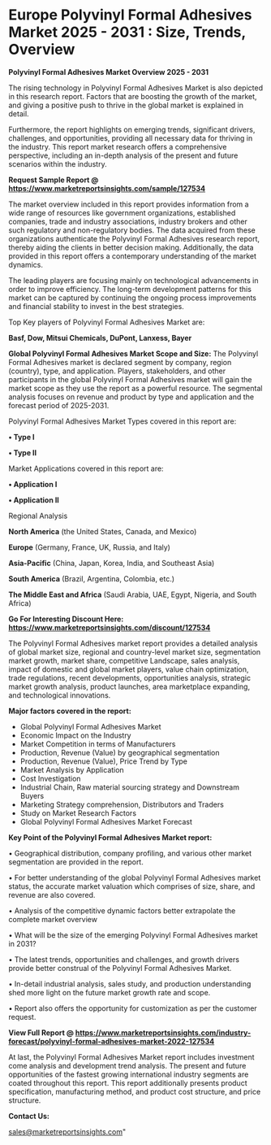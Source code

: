  # Europe Polyvinyl Formal Adhesives Market 2025 - 2031 : Size, Trends, Overview

<Strong> Polyvinyl Formal Adhesives Market Overview 2025 - 2031</strong>

The rising technology in Polyvinyl Formal Adhesives Market is also depicted in this research report. Factors that are boosting the growth of the market, and giving a positive push to thrive in the global market is explained in detail.

Furthermore, the report highlights on emerging trends, significant drivers, challenges, and opportunities, providing all necessary data for thriving in the industry. This report market research offers a comprehensive perspective, including an in-depth analysis of the present and future scenarios within the industry.

<strong>Request Sample Report @ <a href=https://www.marketreportsinsights.com/sample/127534>https://www.marketreportsinsights.com/sample/127534</a></strong>

The market overview included in this report provides information from a wide range of resources like government organizations, established companies, trade and industry associations, industry brokers and other such regulatory and non-regulatory bodies. The data acquired from these organizations authenticate the Polyvinyl Formal Adhesives research report, thereby aiding the clients in better decision making. Additionally, the data provided in this report offers a contemporary understanding of the market dynamics.

The leading players are focusing mainly on technological advancements in order to improve efficiency. The long-term development patterns for this market can be captured by continuing the ongoing process improvements and financial stability to invest in the best strategies.

Top Key players of Polyvinyl Formal Adhesives Market are:

<strong>Basf, Dow, Mitsui Chemicals, DuPont, Lanxess, Bayer</strong>

<strong><b>Global Polyvinyl Formal Adhesives Market Scope and Size:</b></strong>
The Polyvinyl Formal Adhesives market is declared segment by company, region (country), type, and application. Players, stakeholders, and other participants in the global Polyvinyl Formal Adhesives market will gain the market scope as they use the report as a powerful resource. The segmental analysis focuses on revenue and product by type and application and the forecast period of 2025-2031.

Polyvinyl Formal Adhesives Market Types covered in this report are:

<strong>• Type I

• Type II</strong>

Market Applications covered in this report are:

<strong>• Application I

• Application II</strong> 

Regional Analysis

<strong>North America</strong> (the United States, Canada, and Mexico)

<strong>Europe</strong> (Germany, France, UK, Russia, and Italy)

<strong>Asia-Pacific</strong> (China, Japan, Korea, India, and Southeast Asia)

<strong>South America</strong> (Brazil, Argentina, Colombia, etc.)

<strong>The Middle East and Africa</strong> (Saudi Arabia, UAE, Egypt, Nigeria, and South Africa)

<strong>Go For Interesting Discount Here: <a href=https://www.marketreportsinsights.com/discount/127534>https://www.marketreportsinsights.com/discount/127534</a></strong>

The Polyvinyl Formal Adhesives market report provides a detailed analysis of global market size, regional and country-level market size, segmentation market growth, market share, competitive Landscape, sales analysis, impact of domestic and global market players, value chain optimization, trade regulations, recent developments, opportunities analysis, strategic market growth analysis, product launches, area marketplace expanding, and technological innovations.

<strong><b>Major factors covered in the report:</b></strong>
<ul>
  <li>Global Polyvinyl Formal Adhesives Market </li>
  <li>Economic Impact on the Industry</li>
  <li>Market Competition in terms of Manufacturers</li>
  <li>Production, Revenue (Value) by geographical segmentation</li>
  <li>Production, Revenue (Value), Price Trend by Type</li>
  <li>Market Analysis by Application</li>
  <li>Cost Investigation</li>
  <li>Industrial Chain, Raw material sourcing strategy and Downstream Buyers</li>
  <li>Marketing Strategy comprehension, Distributors and Traders</li>
  <li>Study on Market Research Factors</li>
  <li>Global Polyvinyl Formal Adhesives Market Forecast</li>
</ul>

<strong><b>Key Point of the Polyvinyl Formal Adhesives Market report:</b></strong>

• Geographical distribution, company profiling, and various other market segmentation are provided in the report.

• For better understanding of the global Polyvinyl Formal Adhesives market status, the accurate market valuation which comprises of size, share, and revenue are also covered.

• Analysis of the competitive dynamic factors better extrapolate the complete market overview

• What will be the size of the emerging Polyvinyl Formal Adhesives market in 2031?

• The latest trends, opportunities and challenges, and growth drivers provide better construal of the Polyvinyl Formal Adhesives Market.

• In-detail industrial analysis, sales study, and production understanding shed more light on the future market growth rate and scope.

• Report also offers the opportunity for customization as per the customer request.

<strong><b>View Full Report @ <a href=https://www.marketreportsinsights.com/industry-forecast/polyvinyl-formal-adhesives-market-2022-127534>https://www.marketreportsinsights.com/industry-forecast/polyvinyl-formal-adhesives-market-2022-127534</a></b></strong>


At last, the Polyvinyl Formal Adhesives Market report includes investment come analysis and development trend analysis. The present and future opportunities of the fastest growing international industry segments are coated throughout this report. This report additionally presents product specification, manufacturing method, and product cost structure, and price structure.

<strong>Contact Us:</strong>

sales@marketreportsinsights.com"
